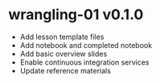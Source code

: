 # wrangling-01 v0.1.0

* Add lesson template files
* Add notebook and completed notebook
* Add basic overview slides
* Enable continuous integration services
* Update reference materials
